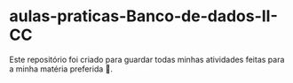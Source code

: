 # aulas-praticas-Banco-de-dados-II-CC
Este repositório foi criado para guardar todas minhas atividades feitas para a minha matéria preferida 🙂.
